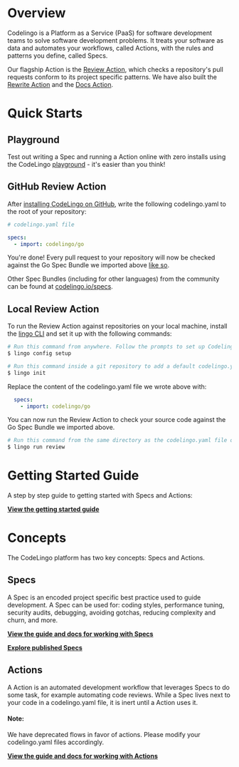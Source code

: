 # Overview

Codelingo is a Platform as a Service (PaaS) for software development teams to solve software development problems. It treats your software as data and automates your workflows, called Actions, with the rules and patterns you define, called Specs.

Our flagship Action is the [Review Action](https://www.codelingo.io/actions/codelingo/review), which checks a repository's pull requests conform to its project specific patterns. We have also built the [Rewrite Action](https://www.codelingo.io/actions/codelingo/rewrite) and the [Docs Action](https://www.codelingo.io/actions/codelingo/docs). 

# Quick Starts

## Playground

Test out writing a Spec and running a Action online with zero installs using the CodeLingo [playground](https://codelingo.io/playground) - it's easier than you think!

<!-- TODO image of the playground UI -->

<!-- TODO CLQL tutorial -->

## GitHub Review Action

After [installing CodeLingo on GitHub](https://github.com/apps/codelingo), write the following codelingo.yaml to the root of your repository:

```yaml
# codelingo.yaml file

specs:
  - import: codelingo/go
```

You're done! Every pull request to your repository will now be checked against the Go Spec Bundle we imported above [like so](https://github.com/codelingo/ReviewDemonstration/pull/1).

<!-- TODO add screenshot of review comment -->

Other Spec Bundles (including for other languages) from the community can be found at [codelingo.io/specs](https://www.codelingo.io/specs).

<!-- TODO add instructions on how to interact with Review Action with GitHub comments -->

## Local Review Action

To run the Review Action against repositories on your local machine, install the [lingo CLI](https://github.com/codelingo/lingo/releases/latest) and set it up with the following commands:

```bash
# Run this command from anywhere. Follow the prompts to set up Codelingo on your machine.
$ lingo config setup

# Run this command inside a git repository to add a default codelingo.yaml file in the current directory.
$ lingo init
```

Replace the content of the codelingo.yaml file we wrote above with:

```yaml
  specs:
    - import: codelingo/go
```

You can now run the Review Action to check your source code against the Go Spec Bundle we imported above.

```bash
# Run this command from the same directory as the codelingo.yaml file or any of its sub directories.
$ lingo run review
```

# Getting Started Guide

A step by step guide to getting started with Specs and Actions: 

**[View the getting started guide](getting-started.md)**

# Concepts

The CodeLingo platform has two key concepts: Specs and Actions.

## Specs

A Spec is an encoded project specific best practice used to guide development. A Spec can be used for: coding styles, performance tuning, security audits, debugging, avoiding gotchas, reducing complexity and churn, and more.

**[View the guide and docs for working with Specs](concepts/specs.md)**

**[Explore published Specs](https://www.codelingo.io/specs)**

## Actions

A Action is an automated development workflow that leverages Specs to do some task, for example automating code reviews. While a Spec lives next to your code in a codelingo.yaml file, it is inert until a Action uses it.

#### Note:

We have deprecated flows in favor of actions. Please modify your codelingo.yaml files accordingly.

**[View the guide and docs for working with Actions](concepts/actions.md)**